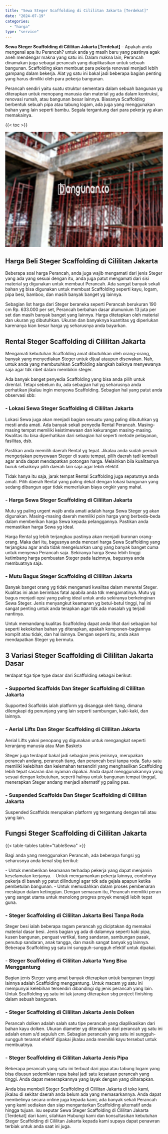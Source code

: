 ```yaml
---
title: "Sewa Steger Scaffolding di Cililitan Jakarta [Terdekat]"
date: "2024-07-19"
categories: 
  - "harga"
type: "service"
---
```


**Sewa Steger Scaffolding di Cililitan Jakarta \[Terdekat\]** – Apakah anda mengenal apa itu Perancah? untuk anda yg masih baru yang pastinya agak aneh mendengar makna yang satu ini. Dalam makna lain, Perancah dinamakan juga sebagai perancah yang diaplikasikan untuk sebuah bangunan. Scaffolding akan membuat para pekerja renovasi menjadi lebih gampang dalam bekerja. Alat yg satu ini bakal jadi beberapa bagian penting yang harus dimiliki oleh para pekerja bangunan.

Perancah sendiri yaitu suatu struktur sementara dalam sebuah bangunan yg diterapkan untuk menopang manusia dan material yg ada dalam kontruksi, renovasi rumah, atau bangunan besar lainnya. Biasanya Scaffolding berbentuk sebuah pipa atau tabung logam, ada juga yang menggunakan bahan yang lain seperti bambu. Segala tergantung dari para pekerja yg akan memakainya.

{{< toc >}}

![Sewa Steger Scaffolding di Cililitan Jakarta [Terdekat]](/images/sewa-scaffolding-steger-17.png)

## Harga Beli Steger Scaffolding di Cililitan Jakarta

Beberapa soal harga Perancah, anda juga wajib mengamati dari jenis Steger yang ada yang sesuai dengan itu, anda juga patut mengamati dari sisi material yg digunakan untuk membaut Perancah. Ada sangat banyak sekali bahan yg bisa digunakan untuk membuat Scaffolding seperti kayu, logam, pipa besi, bamboo, dan masih banyak banget yg lainnya.

Sebagian list harga dari Steger beraneka seperti Perancah berukuran 190 cm Rp. 633.000 per set, Perancah berbahan dasar alumunium 13 juta per set dan masih banyak banget yang lainnya. Harga ditetapkan oleh material dan ukuran yg dibutuhkan. Ukuran dan banyaknya kuantitas yg diperlukan karenanya kian besar harga yg seharusnya anda bayarkan.

## Rental Steger Scaffolding di Cililitan Jakarta

Mengamati kebutuhan Scaffolding amat dibutuhkan oleh orang-orang, banyak yang menyediakan Steger untuk dijual ataupun disewakan. Nah, untuk anda yang membutuhkan Scaffolding alangkah baiknya menyewanya saja agar tdk ribet dalam membikin steger.

Ada banyak banget penyedia Scaffolding yang bisa anda pilih untuk dirental. Tetapi sebelum itu, ada sebagian hal yg seharusnya anda perhatikan jikalau ingin menyewa Scaffolding. Sebagian hal yang patut anda observasi sbb:

### \- Lokasi Sewa Steger Scaffolding di Cililitan Jakarta

Lokasi Sewa juga akan menjadi bagian sesuatu yang paling dibutuhkan yg mesti anda amati. Ada banyak sekali penyedia Rental Perancah. Masing-masing tempat memiliki keistimewaan dan kekurangan masing-masing. Kwalitas itu bisa diperhatikan dari sebagian hal seperti metode pelayanan, fasilitas, dsb.

Pastikan anda memilih daerah Rental yg tepat. Jikalau anda sudah pernah mengerjakan penyewaan Steger di suatu tempat, pilih daerah tadi kembali agar anda dapat mendapatkan potongan harga. Melainkan bila kualitasnya buruk sebaiknya pilih daerah lain saja agar lebih efektif.

Tidak hanya itu saja, jarak tempat Rental Scaffolding juga sepatutnya anda amati. Pilih daerah Rental yang paling dekat dengan lokasi bangunan yang sedang dibangun agar tidak memerlukan biaya ongkir yang mahal.

### \- Harga Sewa Steger Scaffolding di Cililitan Jakarta

Mutu yg paling urgent wajib anda amati adalah harga Sewa Steger yg akan digunakan. Masing-masing daerah memiliki poin harga yang berbeda-beda dalam memberikan harga Sewa kepada pelanggannya. Pastikan anda memastikan harga Sewa yg ideal.

Harga Rental yg lebih terjangkau pastinya akan menjadi buronan orang-orang. Maka dari itu, bagusnya anda mencari harga Sewa Scaffolding yang terjangkau agar anda tidak mengeluarkan uang yang banyak banget cuma untuk menyewa Perancah saja. Sekiranya harga Sewa lebih tinggi ketimbang harga pembuatan Steger pada lazimnya, bagusnya anda membuatnya saja.

### \- Mutu Bagus Steger Scaffolding di Cililitan Jakarta

Banyak banget orang yg tidak mengamati kwalitas dalam merental Steger. Kualitas ini akan berimbas fatal apabila anda tdk mengamatinya. Mutu yg bagus menjadi opsi yang paling ideal untuk anda sekiranya berkeinginan Sewa Steger. Jenis menyangkut keamanan yg betul-betul tinggi, hal ini sangat penting untuk anda terapkan agar tdk ada masalah yg terjadi nantinya.

Untuk memandang kualitas Scaffolding dapat anda lihat dari sebagian hal seperti kekokohan bahan yg diterapkan, apakah komponen-bagiannya komplit atau tidak, dan hal lainnya. Dengan seperti itu, anda akan mendapatkan Steger yg bermutu.

## 3 Variasi Steger Scaffolding di Cililitan Jakarta Dasar

terdapat tiga tipe type dasar dari Scaffolding sebagai berikut:

### \- Supported Scaffolds Dan Steger Scaffolding di Cililitan Jakarta

Supported Scaffolds ialah platform yg disangga oleh tiang, dimana dilengkapi dg penunjang yang lain seperti sambungan, kaki-kaki, dan lainnya.

### \- Aerial Lifts Dan Steger Scaffolding di Cililitan Jakarta

Aerial Lifts yakni penopang yg digunakan untuk mengangkat seperti keranjang manusia atau Man Baskets

Steger juga terdapat bakal jadi sebagian jenis jenisnya, merupakan perancah andang, perancah tiang, dan perancah besi tanpa roda. Satu-satu memiliki kelebihan dan kelemahan tersendiri yang menghasilkan Scaffolding lebih tepat sasaran dan nyaman dipakai. Anda dapat menggunakannya yang sesuai dengan kebutuhan, seperti halnya untuk bangunan tempat tinggal, menerapkan Steger andang menjadi alternatif yg paling pas.

### \- Suspended Scaffolds Dan Steger Scaffolding di Cililitan Jakarta

Suspended Scaffolds merupakan platform yg tergantung dengan tali atau yang lain.

## Fungsi Steger Scaffolding di Cililitan Jakarta

{{< table-tables table="tableSewa" >}}

Bagi anda yang menggunakan Perancah, ada beberapa fungsi yg seharusnya anda kenal sbg berikut:

\- Untuk memberikan keamanan terhadap pekerja yang dapat menjamin keselamatan kerjanya. - Untuk mengamankan pekerja lainnya, contohnya pekerja di bawah yg patut dilindungi agar tdk ada gejala apapun ketika pembetulan bangunan. - Untuk memudahkan dalam proses pembenaran meskipun dalam ketinggian. Dengan semacam itu, Perancah memiliki peran yang sangat utama untuk menolong progres proyek menajdi lebih tepat guna.

### \- Steger Scaffolding di Cililitan Jakarta Besi Tanpa Roda

Steger besi ialah beberapa ragam perancah yg diciptakan dg memakai material dasar besi. Jenis bagian yg ada di dalamnya seperti kaki pipa, kusen bangunan, penguat vertikal, tiang sandaran, sambungan pasak, penutup sandaran, anak tangga, dan masih sangat banyak yg lainnya. Beberapa Scaffolding yg satu ini sungguh-sungguh efektif untuk dipakai.

### \- Steger Scaffolding di Cililitan Jakarta Yang Bisa Menggantung

Bagian jenis Steger yang amat banyak diterapkan untuk bangunan tinggi lainnya adalah Scaffolding menggantung. Untuk macam yg satu ini mempunyai kelebihan tersendiri dibandingi dg jenis perancah yang lain. Untuk Scaffolding yg satu ini tak jarang diterapkan sbg project finishing dalam sebuah bangunan.

### \- Steger Scaffolding di Cililitan Jakarta Jenis Dolken

Perancah dolken adalah salah satu tipe perancah yang diaplikasikan dari bahan kayu dolken. Ukuran diameter yg diterapkan dari perancah yg satu ini adalah enam s/d sepuluh cm. Sebagian perancah yang satu ini sungguh-sungguh teramat efektif dipakai jikalau anda memiliki kayu tersebut untuk membuatnya.

### \- Steger Scaffolding di Cililitan Jakarta Jenis Pipa

Beberapa perancah yang satu ini terbuat dari pipa atau tabung logam yang bisa disusun sedemikian rupa bakal jadi satu kesatuan perancah yang tinggi. Anda dapat menerapkannya yang layak dengan yang diharapkan.

Anda bisa membeli Steger Scaffolding di Cililitan Jakarta di toko kami, jikalau di sekitar daerah anda belum ada yang memasarkannya. Anda dapat membelinya secara online juga kepada kami, ada banyak sekali Perancah yang kami sediakan dan siap mengantarkan Scaffolding alternatif anda hingga tujuan. isu seputar Sewa Steger Scaffolding di Cililitan Jakarta \[Terdekat\] dari kami, silahkan Hubungi kami dan konsultasikan kebutuhan Steger Scaffolding di Cililitan Jakarta kepada kami supaya dapat penawran terbiak untuk anda saat ini juga.
